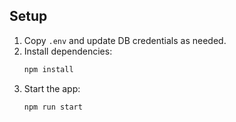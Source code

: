 ## Setup
1. Copy `.env` and update DB credentials as needed.
2. Install dependencies:
   ```bash
   npm install
   ```
3. Start the app:
   ```bash
   npm run start
   ```
